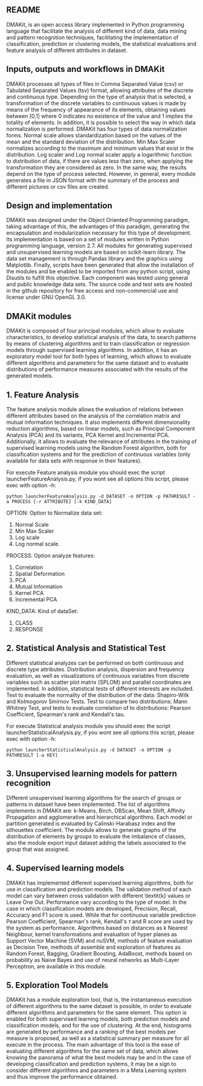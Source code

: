 ## README

DMAKit, is an open access library implemented in Python programming language that facilitate the analysis of different kind of data, data mining and pattern recognition techniques, facilitating the implementation of classification, prediction or clustering models, the statistical evaluations and feature analysis of different attributes in dataset.

## Inputs, outputs and workflows in DMAKit

DMAKit processes all types of files in Comma Separated Value (csv) or Tabulated Separated Values (tsv) format, allowing attributes of the discrete and continuous type. Depending on the type of analysis that is selected, a transformation of the discrete variables to continuous values is made by means of the frequency of appearance of its elements, obtaining values between [0,1] where 0 indicates no existence of the value and 1 implies the totality of elements. In addition, it is possible to select the way in which data normalization is performed. DMAKit has four types of data normalization forms. Normal scale allows standardization based on the values of the mean and the standard deviation of the distribution. Min Max Scaler normalizes according to the maximum and minimum values that exist in the distribution. Log scaler and Log normal scaler apply a logarithmic function to distribution of data, if there are values less than zero, when applying the transformation they are considered as zero. In the same way, the results depend on the type of process selected. However, in general, every module generates a file in JSON format with the summary of the process and different pictures or csv files are created.

## Design and implementation

DMAKit was designed under the Object Oriented Programming paradigm, taking advantage of this, the advantages of this paradigm, generating the encapsulation and modularization necessary for this type of development. Its implementation is based on a set of modules written in Python programming language, version 2.7. All modules for generating supervised and unsupervised learning models are based on  scikit-learn library. The data set management is through Pandas library and the graphics using Matplotlib. Finally, scripts have been generated that allow the installation of the modules and be enabled to be imported from any python script, using Disutils to fulfill this objective. Each component was tested using general and public knowledge data sets. The source code and test sets are hosted in the github repository for free access and non-commercial use and license under GNU OpenGL 3.0.

## DMAKit modules

DMAKit is composed of four principal modules, which allow to evaluate characteristics, to develop statistical analysis of the data, to search patterns by means of clustering algorithms and to train classification or regression models through supervised learning algorithms. In addition, it has an exploratory model tool for both types of learning, which allows to evaluate different algorithms and parameters for the same dataset and to evaluate distributions of performance measures associated with the results of the generated models.

## 1. Feature Analysis

The feature analysis module allows the evaluation of relations between  different attributes based on the analysis of the correlation matrix and mutual information techniques. It also implements different dimensionality reduction algorithms, based on linear models, such as Principal Component Analysis (PCA) and its variants, PCA Kernel and Incremental PCA. Additionally, it allows to evaluate the relevance of attributes in the training of supervised learning models using the Random Forest algorithm, both for classification systems and for the  prediction of continuous variables (only available for data sets with response in their features).

For execute Feature analysis module you should exec the script launcherFeatureAnalysis.py, if you wont see all options this script, please exec with option -h:

```
python launcherFeatureAnalysis.py -d DATASET -o OPTION -p PATHRESULT -a PROCESS [-r ATTRIBUTE] [-k KIND_DATA]
```

OPTION: Option to Normalize data set:

1. Normal Scale
2. Min Max Scaler
3. Log scale
4. Log normal scale.

PROCESS: Option analyze features:

1. Correlation
2. Spatial Deformation
3. PCA
4. Mutual Information
5. Kernel PCA
6. Incremental PCA

KIND_DATA: Kind of dataSet:

1. CLASS
2. RESPONSE

## 2. Statistical Analysis and Statistical Test

Different statistical analyzes can be performed on both continuous and discrete type attributes. Distribution analysis, dispersion and frequency evaluation, as well as visualizations of continuous variables from discrete variables such as scatter plot matrix (SPLOM) and parallel coordinates are implemented. In addition, statistical tests of different interests are included. Test to evaluate the normality of the distribution of the data: Shapiro-Wilk and Kolmogorov Smirnov Tests. Test to compare two distributions: Mann Whitney Test, and tests to evaluate correlation of to distributions: Pearson Coefficient, Spearman's rank  and Kendall's tau.

For execute Statistical analysis module you should exec the script launcherStatisticalAnalysis.py, if you wont see all options this script, please exec with option -h:

```
python launcherStatisticalAnalysis.py -d DATASET -o OPTION -p PATHRESULT [-a KEY]
```

## 3. Unsupervised learning models for pattern recognition

Different unsupervised learning algorithms for the search of groups or patterns in dataset have been implemented. The list of algorithms implements in DMAKit are: k-Means, Birch, DBScan, Mean Shift, Affinity Propagation and agglomerative and hierarchical algorithms. Each model or partition generated is evaluated by Calinski-Harabasz index and the silhouettes coefficient. The module allows to generate graphs of the distribution of elements by groups to evaluate the imbalance of classes, also the module export input dataset adding the labels associated to the group that was assigned.

## 4. Supervised learning models

DMAKit has implemented different supervised learning algorithms, both for use in classification and prediction models. The validation method of each model can vary between cross validation with different \textit{k} values or Leave One Out. Performance vary according to the type of model. In the case in which classification models are developed, Precision, Recall, Accuracy and F1 score is used. While that for continuous variable prediction  Pearson Coefficient, Spearman's rank, Kendall's $\tau$ and R score are used by the system as performance. Algorithms based on distances as k Nearest Neighbour, kernel transformations and evaluation of hyper planes as Support Vector Machine (SVM) and nuSVM, methods of feature evaluation as Decision Tree, methods of assemble and exploration of features as Random Forest, Bagging, Gradient Boosting, AdaBoost, methods based on probability as Naive Bayes and use of neural networks as Multi-Layer Perceptron, are available in this module.

## 5. Exploration Tool Models

DMAKit has a module exploration tool, that is, the instantaneous execution of different algorithms to the same dataset is possible, in order to evaluate different algorithms and parameters for the same element. This option is enabled for both supervised learning models, both prediction models and classification models, and for the use of clustering. At the end, histograms are generated by performance and a ranking of the best models per measure is proposed, as well as a statistical summary per measure for all execute in the process. The main advantage of this tool is the ease of evaluating different algorithms for the same set of data, which allows knowing the panorama of what the best models may be and in the case of developing classification and prediction systems, it may be a sign to consider different algorithms and parameters in a Meta Learning system and thus improve the performance obtained.
